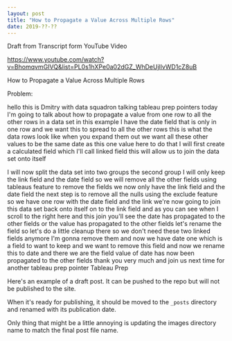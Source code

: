 ```yaml
---
layout: post
title: "How to Propagate a Value Across Multiple Rows"
date: 2019-??-??
---
```

Draft from Transcript form YouTube Video

https://www.youtube.com/watch?v=BhomqvmGIVQ&list=PL0s1hXPe0a02dGZ_WhDeUjllvWD1cZ8uB

How to Propagate a Value Across Multiple Rows

Problem:

hello this is Dmitry with data squadron
talking tableau prep pointers today I'm
going to talk about how to propagate a
value from one row to all the other rows
in a data set in this example I have the
date field that is only in one row and
we want this to spread to all the other
rows this is what the data rows look
like when you expand them out we want
all these other values to be the same
date as this one value here to do that I
will first create a calculated field
which I'll call linked field this will
allow us to join the data set onto
itself

I will now split the data set into two
groups the second group I will only keep
the link field and the date field so we
will remove all the other fields using
tableaus feature to remove the fields we
now only have the link field and the
date field the next step is to remove
all the nulls using the exclude feature
so we have one row with the date field
and the link we're now going to join
this data set back onto itself on to the
link field and as you can see when I
scroll to the right here and this join
you'll see the date has propagated to
the other fields or the value has
propagated to the other fields let's
rename the field so let's do a little
cleanup there so we don't need these two
linked fields anymore I'm gonna remove
them and now we have
date one which is a field to want to
keep and we want to remove this field
and now we rename this to date and there
we are the field value of date has now
been propagated to the other fields
thank you very much and join us next
time for another tableau prep pointer
Tableau Prep

Here's an example of a draft post. It can be pushed to the repo but will not be published to the site.

When it's ready for publishing, it should be moved to the `_posts` directory and renamed with its publication date.

Only thing that might be a little annoying is updating the images directory name to match the final post file name.
